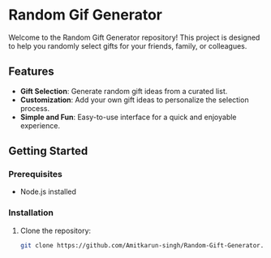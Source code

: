 # Random Gif Generator

Welcome to the Random Gift Generator repository! This project is designed to help you randomly select gifts for your friends, family, or colleagues.

## Features

- **Gift Selection**: Generate random gift ideas from a curated list.
- **Customization**: Add your own gift ideas to personalize the selection process.
- **Simple and Fun**: Easy-to-use interface for a quick and enjoyable experience.

## Getting Started

### Prerequisites

- Node.js installed

### Installation

1. Clone the repository:

   ```bash
   git clone https://github.com/Amitkarun-singh/Random-Gift-Generator.git
